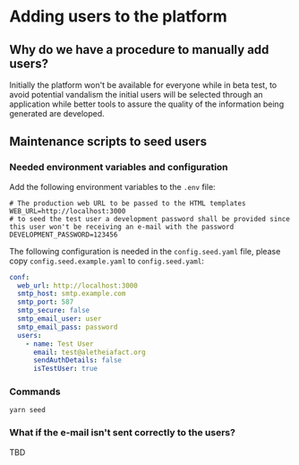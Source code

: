 # Adding users to the platform
## Why do we have a procedure to manually add users? 
Initially the platform won't be available for everyone while in beta test, to avoid potential vandalism the initial users will be selected through an application while better tools to assure the quality of the information being generated are developed.

## Maintenance scripts to seed users

### Needed environment variables and configuration
Add the following environment variables to the `.env` file:
```shell
# The production web URL to be passed to the HTML templates
WEB_URL=http://localhost:3000
# to seed the test user a development password shall be provided since this user won't be receiving an e-mail with the password
DEVELOPMENT_PASSWORD=123456
```

The following configuration is needed in the `config.seed.yaml` file, please copy `config.seed.example.yaml` to `config.seed.yaml`:
```yaml
conf:
  web_url: http://localhost:3000
  smtp_host: smtp.example.com
  smtp_port: 587
  smtp_secure: false
  smtp_email_user: user
  smtp_email_pass: password
  users:
    - name: Test User
      email: test@aletheiafact.org
      sendAuthDetails: false
      isTestUser: true
```

### Commands
```shell
yarn seed
```

### What if the e-mail isn't sent correctly to the users?
TBD
